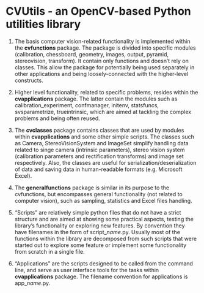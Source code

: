 CVUtils - an OpenCV-based Python utilities library
==================================================

1. The basis computer vision-related functionality is implemented within the **cvfunctions** package. The package is divided into specific modules (calibration, chessboard, geometry, images, output, pyramid, stereovision, transform). It contain only functions and doesn’t rely on classes. This allow the package for potentially being used separately in other applications and being loosely-connected with the higher-level constructs.

2. Higher level functionality, related to specific problems, resides within the **cvapplications** package. The latter contain the modules such as calibration_experiment, confmanager, initenv, statsfuncs, svsparametrize, trueintrinsic, which are aimed at tackling the complex problems and being often reused.

3. The **cvclasses** package contains classes that are used by modules within **cvapplications** and some other simple scripts. The classes such as Camera, StereoVisionSystem and ImageSet simplify handling data related to singe camera (intrinsic parameters), stereo vision system (calibration parameters and rectification transforms) and image set respectively. Also, the classes are useful for serialization/deserialization of data and saving data in human-readable formats (e.g. Microsoft Excel).

4. The **generalfunctions** package is similar in its purpose to the cvfunctions, but encompasses general functionality (not related to computer vision), such as sampling, statistics and Excel files handling. 

5. “Scripts” are relatively simple python files that do not have a strict structure and are aimed at showing some practical aspects, testing the library’s functionality or exploring new features. By convention they have filenames in the form of script_*name*.py. Usually most of the functions within the library are decomposed from such scripts that were started out to explore some feature or implement some functionality from scratch in a single file.

6. “Applications” are the scripts designed to be called from the command line, and serve as user interface tools for the tasks within **cvapplications** package. The filename convention for applications is app_*name*.py.



